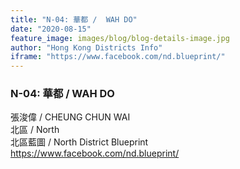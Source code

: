 ```yaml
---
title: "N-04: 華都 /  WAH DO"
date: "2020-08-15"
feature_image: images/blog/blog-details-image.jpg
author: "Hong Kong Districts Info"
iframe: "https://www.facebook.com/nd.blueprint/"
---
```


### N-04: 華都 /  WAH DO  
張浚偉 /  CHEUNG CHUN WAI  
北區 / North  
北區藍圖 /  North District Blueprint  
https://www.facebook.com/nd.blueprint/
